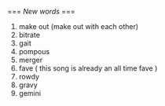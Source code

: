 === *New words* ===

1. make out (make out with each other)
2. bitrate
3. gait
4. pompous
5. merger
6. fave ( this song is already an all time fave )
7. rowdy
8. gravy
9. gemini
